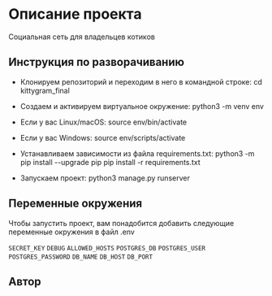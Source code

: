 
# Описание проекта

Социальная сеть для владельцев котиков


## Инструкция по разворачиванию

- Клонируем репозиторий и переходим в него в командной строке:
  cd kittygram_final

- Cоздаем и активируем виртуальное окружение:
    python3 -m venv env

- Если у вас Linux/macOS:
    source env/bin/activate
* Если у вас Windows:
    source env/scripts/activate

- Устанавливаем зависимости из файла requirements.txt:
    python3 -m pip install --upgrade pip
    pip install -r requirements.txt

- Запускаем проект:
python3 manage.py runserver
    
## Переменные окружения

Чтобы запустить проект, вам понадобится добавить следующие переменные окружения в файл .env

`SECRET_KEY`
`DEBUG`
`ALLOWED_HOSTS`
`POSTGRES_DB`
`POSTGRES_USER`
`POSTGRES_PASSWORD`
`DB_NAME`
`DB_HOST`
`DB_PORT`

## Автор


